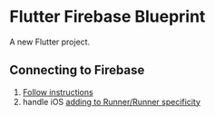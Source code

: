 # Flutter Firebase Blueprint

A new Flutter project.

## Connecting to Firebase
1. [Follow instructions](https://firebase.google.com/docs/flutter/setup)
2. handle iOS [adding to Runner/Runner specificity](https://stackoverflow.com/questions/54467284/i-cant-find-runner-runner-directory-in-flutter-project)
